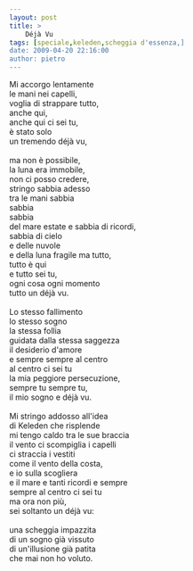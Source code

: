 ```yaml
---
layout: post
title: >
    Déjà Vu
tags: [speciale,keleden,scheggia d'essenza,]
date: 2009-04-20 22:16:00
author: pietro
---
```

Mi accorgo lentamente<br/>le mani nei capelli,<br/>voglia di strappare tutto,<br/>anche qui,<br/>anche qui ci sei tu,<br/>è stato solo<br/>un tremendo déjà vu,<br/><br/>ma non è possibile,<br/>la luna era immobile,<br/>non ci posso credere,<br/>stringo sabbia adesso<br/>tra le mani sabbia<br/>sabbia<br/>sabbia<br/>del mare estate e sabbia di ricordi,<br/>sabbia di cielo<br/>e delle nuvole<br/>e della luna fragile ma tutto,<br/>tutto è qui<br/>e tutto sei tu,<br/>ogni cosa ogni momento<br/>tutto un déjà vu.<br/><br/>Lo stesso fallimento<br/>lo stesso sogno<br/>la stessa follia<br/>guidata dalla stessa saggezza<br/>il desiderio d'amore<br/>e sempre sempre al centro<br/>al centro ci sei tu<br/>la mia peggiore persecuzione,<br/>sempre tu sempre tu,<br/>il mio sogno e déjà vu.<br/><br/>Mi stringo addosso all'idea<br/>di Keleden che risplende<br/>mi tengo caldo tra le sue braccia<br/>il vento ci scompiglia i capelli<br/>ci straccia i vestiti<br/>come il vento della costa,<br/>e io sulla scogliera<br/>e il mare e tanti ricordi e sempre<br/>sempre al centro ci sei tu<br/>ma ora non più,<br/>sei soltanto un déjà vu:<br/><br/>una scheggia impazzita<br/>di un sogno già vissuto<br/>di un'illusione già patita<br/>che mai non ho voluto.
